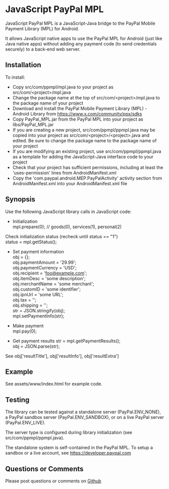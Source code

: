 # JavaScript PayPal MPL #

JavaScript PayPal MPL is a JavaScript-Java bridge to the PayPal Mobile Payment Library (MPL)
for Android.

It allows JavaScript native apps to use the PayPal MPL for Android (just like Java native apps)
without adding any payment code (to send credentials securely) to a back-end web server.


## Installation ##

To install:  
- Copy src/com/ppmpl/mpl.java to your project as src/com/&lt;project&gt;/mpl.java  
- Change the package name at the top of src/com/&lt;project&gt;/mpl.java to the package name of your project  
- Download and install the PayPal Mobile Payment Library (MPL) - Android Library
from https://www.x.com/community/ppx/sdks  
- Copy PayPal_MPL.jar from the PayPal MPL into your project as libs/PayPal_MPL.jar  
- If you are creating a new project, src/com/ppmpl/ppmpl.java may be copied into your
project as src/com/&lt;project&gt;/&lt;project&gt;.java  and edited. 
Be sure to change the package name to the package name of your project  
- If you are modifying an existing project, use src/com/ppmpl/ppmpl.java as a template
for adding the JavaScript-Java interface code to your project  
- Check that your project has sufficient permissions, including at least the 'uses-permission' lines from AndroidManifest.xml  
- Copy the 'com.paypal.android.MEP.PayPalActivity' activity section from AndroidManifest.xml into your AndroidManifest.xml file


## Synopsis ##

Use the following JavaScript library calls in JavaScript code:

* Initialization  
mpl.prepare(0);  // goods(0), services(1), personal(2)

Check initialization status (recheck until status == "1")  
status = mpl.getStatus();

* Set payment information  
obj = {};  
obj.paymentAmount = '29.99';  
obj.paymentCurrency = 'USD';  
obj.recipient = 'foo@example.com';  
obj.itemDesc = 'some description';  
obj.merchantName = 'some merchant';  
obj.customID = 'some identifier';  
obj.ipnUrl = 'some URL';  
obj.tax = '';  
obj.shipping = '';  
str = JSON.stringify(obj);  
mpl.setPaymentInfo(str);  

* Make payment  
mpl.pay(0);

* Get payment results
str = mpl.getPaymentResults();  
obj = JSON.parse(str);

See obj['resultTitle'], obj['resultInfo'], obj['resultExtra']  

## Example ##

See assets/www/index.html for example code.


## Testing ##

The library can be tested against a standalone server (PayPal.ENV_NONE), 
a PayPal sandbox server (PayPal.ENV_SANDBOX), or on a live PayPal server (PayPal.ENV_LIVE).

The server type is configured during library initialization (see src/com/ppmpl/ppmpl.java).

The standalone system is self-contained in the PayPal MPL. To setup a sandbox or a live account,
see https://developer.paypal.com  


## Questions or Comments ##

Please post questions or comments on <a href="http://github.com/carlst/ppmpl/issues">Github</a>
